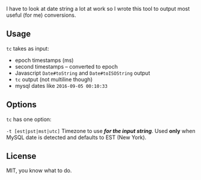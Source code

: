 I have to look at date string a lot at work so I wrote this tool to output most useful (for me) conversions.

## Usage

`tc` takes as input:

* epoch timestamps (ms)
* second timestamps – converted to epoch
* Javascript `Date#toString` and `Date#toISOString` output
* `tc` output (not multiline though)
* mysql dates like `2016-09-05 00:10:33`

## Options

`tc` has one option:

`-t [est|pst|mst|utc]` Timezone to use _**for the input string**_. Used **only** when MySQL date is detected and defaults to EST (New York).

## License

MIT, you know what to do.